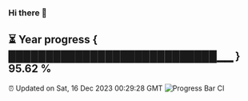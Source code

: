 ### Hi there 👋
⏳ Year progress { ████████████████████████████▁▁ } 95.62 %
---
⏰ Updated on Sat, 16 Dec 2023 00:29:28 GMT
![Progress Bar CI](https://github.com/Moyi321/Moyi321/workflows/Progress%20Bar%20CI/badge.svg)
